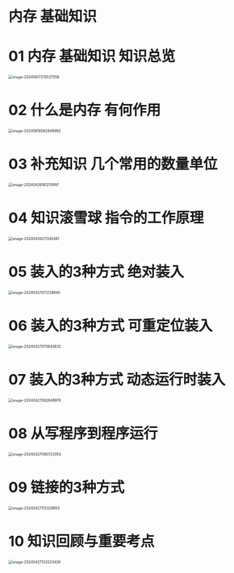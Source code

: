 # 内存 基础知识



# 01 内存 基础知识 知识总览

<img src="https://cvp.oss-cn-shanghai.aliyuncs.com/picgo/202406172150062.png" alt="image-20240617215037556" style="zoom:50%;" />



# 02 什么是内存 有何作用

<img src="https://cvp.oss-cn-shanghai.aliyuncs.com/picgo/202406180828643.png" alt="image-20240618082849982" style="zoom:50%;" />



# 03 补充知识 几个常用的数量单位

<img src="https://cvp.oss-cn-shanghai.aliyuncs.com/picgo/202404261612137.png" alt="image-20240426161210997" style="zoom:50%;" />



# 04 知识滚雪球 指令的工作原理

<img src="https://cvp.oss-cn-shanghai.aliyuncs.com/picgo/202404262113774.png" alt="image-20240426211345481" style="zoom: 50%;" />



# 05 装入的3种方式 绝对装入

<img src="https://cvp.oss-cn-shanghai.aliyuncs.com/picgo/202404270721977.png" alt="image-20240427072126640" style="zoom:50%;" />



# 06 装入的3种方式 可重定位装入

<img src="https://cvp.oss-cn-shanghai.aliyuncs.com/picgo/202404270758898.png" alt="image-20240427075843632" style="zoom:50%;" />



# 07 装入的3种方式 动态运行时装入

<img src="https://cvp.oss-cn-shanghai.aliyuncs.com/picgo/202404270828274.png" alt="image-20240427082849974" style="zoom:50%;" />



# 08 从写程序到程序运行

<img src="https://cvp.oss-cn-shanghai.aliyuncs.com/picgo/202404270907379.png" alt="image-20240427090723054" style="zoom:50%;" />



# 09 链接的3种方式

<img src="https://cvp.oss-cn-shanghai.aliyuncs.com/picgo/202404271133094.png" alt="image-20240427113329953" style="zoom:50%;" />

# 10 知识回顾与重要考点

<img src="https://cvp.oss-cn-shanghai.aliyuncs.com/picgo/202404271220631.png" alt="image-20240427122023426" style="zoom:50%;" />